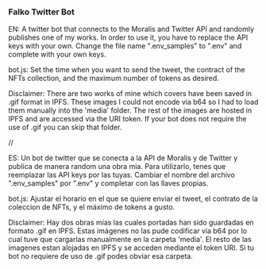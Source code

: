 ### Falko Twitter Bot

EN: A twitter bot that connects to the Moralis and Twitter API and randomly publishes one of my works. In order to use it, you have to replace the API keys with your own. Change the file name ".env_samples" to ".env" and complete with your own keys.

bot.js: Set the time when you want to send the tweet, the contract of the NFTs collection, and the maximum number of tokens as desired.

Disclaimer: There are two works of mine which covers have been saved in .gif format in IPFS. These images I could not encode via b64 so I had to load them manually into the 'media' folder. The rest of the images are hosted in IPFS and are accessed via the URI token. If your bot does not require the use of .gif you can skip that folder.

//

ES: Un bot de twitter que se conecta a la API de Moralis y de Twitter y publica de manera random una obra mia. Para utilizarlo, tenes que reemplazar las API keys por las tuyas. Cambiar el nombre del archivo ".env_samples" por ".env" y completar con las llaves propias.

bot.js: Ajustar el horario en el que se quiere enviar el tweet, el contrato de la coleccion de NFTs, y el máximo de tokens a gusto.

Disclaimer: Hay dos obras mías las cuales portadas han sido guardadas en formato .gif en IPFS. Estas imágenes no las pude codificar vía b64 por lo cual tuve que cargarlas manualmente en la carpeta 'media'. El resto de las imagenes estan alojadas en IPFS y se acceden mediante el token URI. Si tu bot no requiere de uso de .gif podes obviar esa carpeta.
